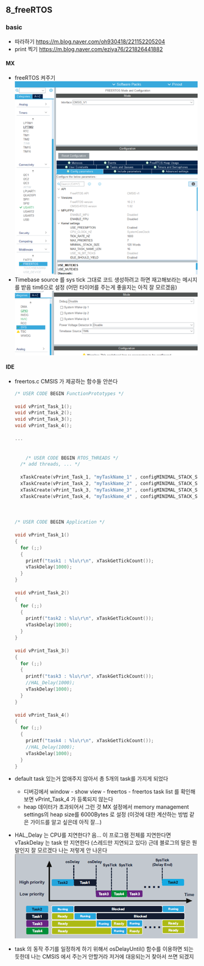 ## 8_freeRTOS

### basic

- 따라하기 
  https://m.blog.naver.com/oh930418/221152205204
- print 찍기 
  https://m.blog.naver.com/eziya76/221826441882



#### MX

- freeRTOS 켜주기
  ![image-20210218154744613](README.assets/image-20210218154744613.png)
- Timebase source 를 sys tick 그대로 코드 생성하려고 하면 재고해보라는 메시지를 받음
  tim6으로 설정 (어떤 타이머를 주는게 좋을지는 아직 잘 모르겠음)
  ![image-20210218155025901](README.assets/image-20210218155025901.png)

#### IDE

- freertos.c
  CMSIS 가 제공하는 함수들 안쓴다

  ```c
  /* USER CODE BEGIN FunctionPrototypes */
  
  void vPrint_Task_1();
  void vPrint_Task_2();
  void vPrint_Task_3();
  void vPrint_Task_4();
  
  ...
      
      
      /* USER CODE BEGIN RTOS_THREADS */
    /* add threads, ... */
  
    xTaskCreate(vPrint_Task_1, "myTaskName_1" , configMINIMAL_STACK_SIZE, NULL, 1, NULL);
    xTaskCreate(vPrint_Task_2, "myTaskName_2" , configMINIMAL_STACK_SIZE, NULL, 1, NULL);
    xTaskCreate(vPrint_Task_3, "myTaskName_3" , configMINIMAL_STACK_SIZE, NULL, 2, NULL);
    xTaskCreate(vPrint_Task_4, "myTaskName_4" , configMINIMAL_STACK_SIZE, NULL, 2, NULL);
  
  
  
  /* USER CODE BEGIN Application */
  
  void vPrint_Task_1()
  {
    for (;;)
    {
      printf("task1 : %lu\r\n", xTaskGetTickCount());
      vTaskDelay(1000);
    }
  }
  
  void vPrint_Task_2()
  {
    for (;;)
    {
      printf("task2 : %lu\r\n", xTaskGetTickCount());
      vTaskDelay(1000);
    }
  }
  
  void vPrint_Task_3()
  {
    for (;;)
    {
      printf("task3 : %lu\r\n", xTaskGetTickCount());
      //HAL_Delay(1000);
      vTaskDelay(1000);
    }
  }
  
  void vPrint_Task_4()
  {
    for (;;)
    {
      printf("task4 : %lu\r\n", xTaskGetTickCount());
      //HAL_Delay(1000);
      vTaskDelay(1000);
    }
  }
  ```

- default task 있는거 없애주지 않아서 총 5개의 task를 가지게 되었다

  - 디버깅에서  window - show view - freertos - freertos task list 를 확인해보면 vPrint_Task_4 가 등록되지 않는다
  - heap 데이터가 초과되어서 그런 것 MX 설정에서 memory management settings의 heap size를 6000Bytes 로 설정 (이것에 대한 계산하는 방법 같은 가이드를 알고 싶은데 아직 잘...)

- HAL_Delay 는 CPU를 지연한다? 음... 이 프로그램 전체를 지연한다면 vTaskDelay 는 task 만 지연한다 (스레드만 지연되고 있다) 근데 블로그의 말은 뭔 말인지 잘 모르겠다 나는 저렇게 안 나온다
  ![image-20210218155718087](README.assets/image-20210218155718087.png)

- task 의 동작 주기를 일정하게 하기 위해서 osDelayUntil() 함수를 이용하면 되는듯한데 나는 CMSIS 에서 주는거 안할거라 저거에 대응되는거 찾아서 쓰면 되겠지
